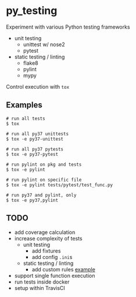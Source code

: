 # py_testing

Experiment with various Python testing frameworks
* unit testing
    * unittest w/ nose2
    * pytest
* static testing / linting
    * flake8
    * pylint
    * mypy

Control execution with `tox`

## Examples

```shell
# run all tests
$ tox

# run all py37 unittests
$ tox -e py37-unittest

# run all py37 pytests
$ tox -e py37-pytest

# run pylint on pkg and tests
$ tox -e pylint

# run pylint on specific file
$ tox -e pylint tests/pytest/test_func.py

# run py37 and pylint, only
$ tox -e py37,pylint
```

## TODO
* add coverage calculation
* increase complexity of tests
    * unit testing
        * add fixtures
        * add config `.ini`s
    * static testing / linting
        * add custom rules [example](https://github.com/PyCQA/pylint/blob/master/pylint/extensions/emptystring.py)
* support single function execution
* run tests inside docker
* setup within TravisCI
